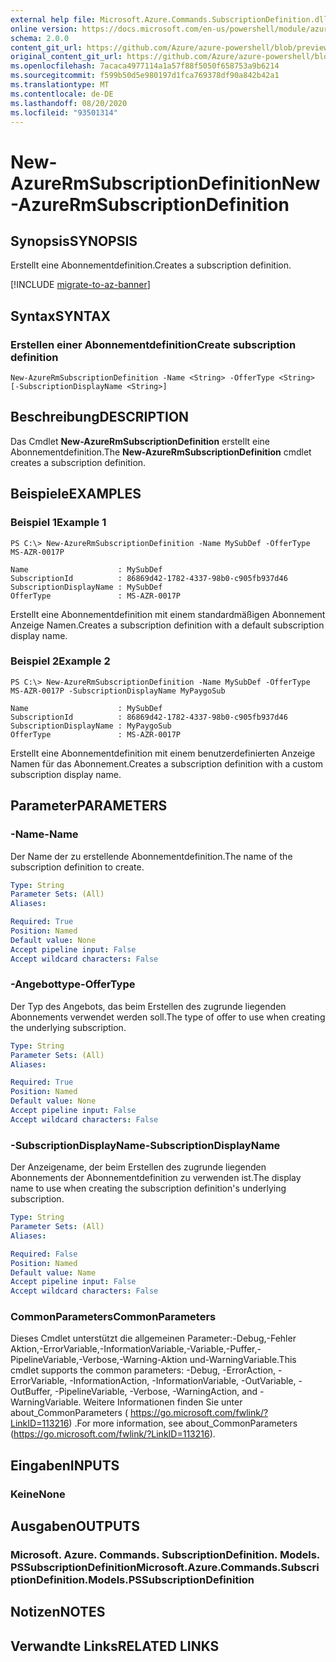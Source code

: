 ```yaml
---
external help file: Microsoft.Azure.Commands.SubscriptionDefinition.dll-Help.xml
online version: https://docs.microsoft.com/en-us/powershell/module/azurerm.subscription.preview/new-azurermsubscriptiondefinition
schema: 2.0.0
content_git_url: https://github.com/Azure/azure-powershell/blob/preview/src/ResourceManager/Subscription/Commands.Subscription/help/New-AzureRmSubscriptionDefinition.md
original_content_git_url: https://github.com/Azure/azure-powershell/blob/preview/src/ResourceManager/Subscription/Commands.Subscription/help/New-AzureRmSubscriptionDefinition.md
ms.openlocfilehash: 7acaca4977114a1a57f88f5050f658753a9b6214
ms.sourcegitcommit: f599b50d5e980197d1fca769378df90a842b42a1
ms.translationtype: MT
ms.contentlocale: de-DE
ms.lasthandoff: 08/20/2020
ms.locfileid: "93501314"
---
```

# <span data-ttu-id="43fb6-101">New-AzureRmSubscriptionDefinition</span><span class="sxs-lookup"><span data-stu-id="43fb6-101">New-AzureRmSubscriptionDefinition</span></span>

## <span data-ttu-id="43fb6-102">Synopsis</span><span class="sxs-lookup"><span data-stu-id="43fb6-102">SYNOPSIS</span></span>
<span data-ttu-id="43fb6-103">Erstellt eine Abonnementdefinition.</span><span class="sxs-lookup"><span data-stu-id="43fb6-103">Creates a subscription definition.</span></span>

[!INCLUDE [migrate-to-az-banner](../../includes/migrate-to-az-banner.md)]

## <span data-ttu-id="43fb6-104">Syntax</span><span class="sxs-lookup"><span data-stu-id="43fb6-104">SYNTAX</span></span>

### <span data-ttu-id="43fb6-105">Erstellen einer Abonnementdefinition</span><span class="sxs-lookup"><span data-stu-id="43fb6-105">Create subscription definition</span></span>
```
New-AzureRmSubscriptionDefinition -Name <String> -OfferType <String> [-SubscriptionDisplayName <String>]
```

## <span data-ttu-id="43fb6-106">Beschreibung</span><span class="sxs-lookup"><span data-stu-id="43fb6-106">DESCRIPTION</span></span>
<span data-ttu-id="43fb6-107">Das Cmdlet **New-AzureRmSubscriptionDefinition** erstellt eine Abonnementdefinition.</span><span class="sxs-lookup"><span data-stu-id="43fb6-107">The **New-AzureRmSubscriptionDefinition** cmdlet creates a subscription definition.</span></span>

## <span data-ttu-id="43fb6-108">Beispiele</span><span class="sxs-lookup"><span data-stu-id="43fb6-108">EXAMPLES</span></span>

### <span data-ttu-id="43fb6-109">Beispiel 1</span><span class="sxs-lookup"><span data-stu-id="43fb6-109">Example 1</span></span>
```
PS C:\> New-AzureRmSubscriptionDefinition -Name MySubDef -OfferType MS-AZR-0017P

Name                    : MySubDef
SubscriptionId          : 86869d42-1782-4337-98b0-c905fb937d46
SubscriptionDisplayName : MySubDef
OfferType               : MS-AZR-0017P
```

<span data-ttu-id="43fb6-110">Erstellt eine Abonnementdefinition mit einem standardmäßigen Abonnement Anzeige Namen.</span><span class="sxs-lookup"><span data-stu-id="43fb6-110">Creates a subscription definition with a default subscription display name.</span></span>

### <span data-ttu-id="43fb6-111">Beispiel 2</span><span class="sxs-lookup"><span data-stu-id="43fb6-111">Example 2</span></span>
```
PS C:\> New-AzureRmSubscriptionDefinition -Name MySubDef -OfferType MS-AZR-0017P -SubscriptionDisplayName MyPaygoSub

Name                    : MySubDef
SubscriptionId          : 86869d42-1782-4337-98b0-c905fb937d46
SubscriptionDisplayName : MyPaygoSub
OfferType               : MS-AZR-0017P
```

<span data-ttu-id="43fb6-112">Erstellt eine Abonnementdefinition mit einem benutzerdefinierten Anzeige Namen für das Abonnement.</span><span class="sxs-lookup"><span data-stu-id="43fb6-112">Creates a subscription definition with a custom subscription display name.</span></span>

## <span data-ttu-id="43fb6-113">Parameter</span><span class="sxs-lookup"><span data-stu-id="43fb6-113">PARAMETERS</span></span>

### <span data-ttu-id="43fb6-114">-Name</span><span class="sxs-lookup"><span data-stu-id="43fb6-114">-Name</span></span>
<span data-ttu-id="43fb6-115">Der Name der zu erstellende Abonnementdefinition.</span><span class="sxs-lookup"><span data-stu-id="43fb6-115">The name of the subscription definition to create.</span></span>

```yaml
Type: String
Parameter Sets: (All)
Aliases: 

Required: True
Position: Named
Default value: None
Accept pipeline input: False
Accept wildcard characters: False
```

### <span data-ttu-id="43fb6-116">-Angebottype</span><span class="sxs-lookup"><span data-stu-id="43fb6-116">-OfferType</span></span>
<span data-ttu-id="43fb6-117">Der Typ des Angebots, das beim Erstellen des zugrunde liegenden Abonnements verwendet werden soll.</span><span class="sxs-lookup"><span data-stu-id="43fb6-117">The type of offer to use when creating the underlying subscription.</span></span>

```yaml
Type: String
Parameter Sets: (All)
Aliases: 

Required: True
Position: Named
Default value: None
Accept pipeline input: False
Accept wildcard characters: False
```

### <span data-ttu-id="43fb6-118">-SubscriptionDisplayName</span><span class="sxs-lookup"><span data-stu-id="43fb6-118">-SubscriptionDisplayName</span></span>
<span data-ttu-id="43fb6-119">Der Anzeigename, der beim Erstellen des zugrunde liegenden Abonnements der Abonnementdefinition zu verwenden ist.</span><span class="sxs-lookup"><span data-stu-id="43fb6-119">The display name to use when creating the subscription definition's underlying subscription.</span></span>

```yaml
Type: String
Parameter Sets: (All)
Aliases: 

Required: False
Position: Named
Default value: Name
Accept pipeline input: False
Accept wildcard characters: False
```

### <span data-ttu-id="43fb6-120">CommonParameters</span><span class="sxs-lookup"><span data-stu-id="43fb6-120">CommonParameters</span></span>
<span data-ttu-id="43fb6-121">Dieses Cmdlet unterstützt die allgemeinen Parameter:-Debug,-Fehler Aktion,-ErrorVariable,-InformationVariable,-Variable,-Puffer,-PipelineVariable,-Verbose,-Warning-Aktion und-WarningVariable.</span><span class="sxs-lookup"><span data-stu-id="43fb6-121">This cmdlet supports the common parameters: -Debug, -ErrorAction, -ErrorVariable, -InformationAction, -InformationVariable, -OutVariable, -OutBuffer, -PipelineVariable, -Verbose, -WarningAction, and -WarningVariable.</span></span> <span data-ttu-id="43fb6-122">Weitere Informationen finden Sie unter about_CommonParameters ( https://go.microsoft.com/fwlink/?LinkID=113216) .</span><span class="sxs-lookup"><span data-stu-id="43fb6-122">For more information, see about_CommonParameters (https://go.microsoft.com/fwlink/?LinkID=113216).</span></span>

## <span data-ttu-id="43fb6-123">Eingaben</span><span class="sxs-lookup"><span data-stu-id="43fb6-123">INPUTS</span></span>

### <span data-ttu-id="43fb6-124">Keine</span><span class="sxs-lookup"><span data-stu-id="43fb6-124">None</span></span>

## <span data-ttu-id="43fb6-125">Ausgaben</span><span class="sxs-lookup"><span data-stu-id="43fb6-125">OUTPUTS</span></span>

### <span data-ttu-id="43fb6-126">Microsoft. Azure. Commands. SubscriptionDefinition. Models. PSSubscriptionDefinition</span><span class="sxs-lookup"><span data-stu-id="43fb6-126">Microsoft.Azure.Commands.SubscriptionDefinition.Models.PSSubscriptionDefinition</span></span>

## <span data-ttu-id="43fb6-127">Notizen</span><span class="sxs-lookup"><span data-stu-id="43fb6-127">NOTES</span></span>

## <span data-ttu-id="43fb6-128">Verwandte Links</span><span class="sxs-lookup"><span data-stu-id="43fb6-128">RELATED LINKS</span></span>

